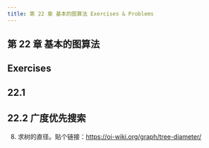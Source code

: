 ```yaml
---
title: 第 22 章 基本的图算法 Exercises & Problems
---
```

## 第 22 章 基本的图算法

## Exercises
## 22.1



## 22.2 广度优先搜索
8. 求树的直径。贴个链接：https://oi-wiki.org/graph/tree-diameter/